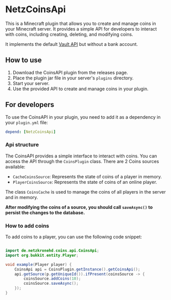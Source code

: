 # NetzCoinsApi

This is a Minecraft plugin that allows you to create and manage coins in your Minecraft server. 
It provides a simple API for developers to interact with coins, including creating, deleting, and modifying coins.

It implements the default [Vault API](https://github.com/MilkBowl/VaultAPI/) but without a bank account.

## How to use

1. Download the CoinsAPI plugin from the releases page.
2. Place the plugin jar file in your server's `plugins` directory.
3. Start your server.
4. Use the provided API to create and manage coins in your plugin.

## For developers

To use the CoinsAPI in your plugin, you need to add it as a dependency in your `plugin.yml` file:

```yaml
depend: [NetzCoinsApi]
```

### Api structure

The CoinsAPI provides a simple interface to interact with coins. You can access the API through the `CoinsPlugin` class.
There are 2 Coins sources available:
- `CacheCoinsSource`: Represents the state of coins of a player in memory.
- `PlayerCoinsSource`: Represents the state of coins of an online player.

The class `CoinsCache` is used to manage the coins of all players in the server and in memory.

**After modifying the coins of a source, you should call `saveAsync()` to persist the changes to the database.**

### How to add coins

To add coins to a player, you can use the following code snippet:

```java

import de.netzkronehd.coins.api.CoinsApi;
import org.bukkit.entity.Player;

void example(Player player) {
    CoinsApi api = CoinsPlugin.getInstance().getCoinsApi();
    api.getSource(p.getUniqueId()).ifPresent(coinsSource -> {
        coinsSource.addCoins(10);
        coinsSource.saveAsync();
    });
}
```
